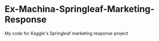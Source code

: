 # Ex-Machina-Springleaf-Marketing-Response
My code for Kaggle's Springleaf marketing response project
